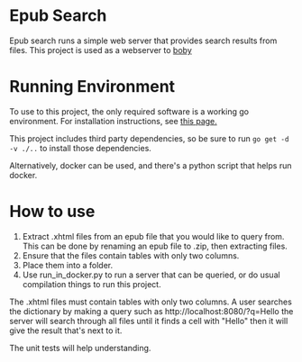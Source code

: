 # Epub Search
Epub search runs a simple web server that provides search results from files.
This project is used as a webserver to
[boby](https://github.com/BKrajancic/boby)

# Running Environment
To use to this project, the only required software is a working go environment.
For installation instructions, see [this page.](https://golang.org/doc/install)

This project includes third party dependencies, so be sure to run
`go get -d -v ./..` to install those dependencies.

Alternatively, docker can be used, and there's a python script that helps run
docker.

# How to use
1. Extract .xhtml files from an epub file that you would like to query from.
This can be done by renaming an epub file to .zip, then extracting files.
2. Ensure that the files contain tables with only two columns. 
3. Place them into a folder. 
4. Use run_in_docker.py to run a server that can be queried, or do usual
compilation things to run this project.

The .xhtml files must contain tables with only two columns. A user searches the
dictionary by making a query such as http://localhost:8080/?q=Hello the server
will search through all files until it finds a cell with "Hello" then it will
give the result that's next to it.

The unit tests will help understanding.

